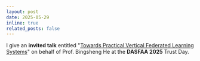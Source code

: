 ```yaml
---
layout: post
date: 2025-05-29
inline: true
related_posts: false
---
```


I give an **invited talk** entitled "[Towards Practical Vertical Federated Learning Systems](https://dasfaa2025.github.io/#/program/trust-day)" on behalf of Prof. Bingsheng He at the **DASFAA 2025** Trust Day.